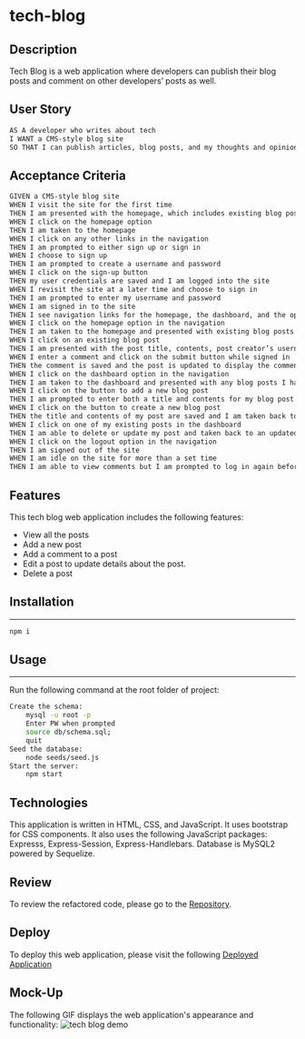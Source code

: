 # tech-blog

## Description
Tech Blog is a web application where developers can publish their blog posts and comment on other developers’ posts as well. 

## User Story
```md
AS A developer who writes about tech
I WANT a CMS-style blog site
SO THAT I can publish articles, blog posts, and my thoughts and opinions
```

## Acceptance Criteria
```md
GIVEN a CMS-style blog site
WHEN I visit the site for the first time
THEN I am presented with the homepage, which includes existing blog posts if any have been posted; navigation links for the homepage and the dashboard; and the option to log in
WHEN I click on the homepage option
THEN I am taken to the homepage
WHEN I click on any other links in the navigation
THEN I am prompted to either sign up or sign in
WHEN I choose to sign up
THEN I am prompted to create a username and password
WHEN I click on the sign-up button
THEN my user credentials are saved and I am logged into the site
WHEN I revisit the site at a later time and choose to sign in
THEN I am prompted to enter my username and password
WHEN I am signed in to the site
THEN I see navigation links for the homepage, the dashboard, and the option to log out
WHEN I click on the homepage option in the navigation
THEN I am taken to the homepage and presented with existing blog posts that include the post title and the date created
WHEN I click on an existing blog post
THEN I am presented with the post title, contents, post creator’s username, and date created for that post and have the option to leave a comment
WHEN I enter a comment and click on the submit button while signed in
THEN the comment is saved and the post is updated to display the comment, the comment creator’s username, and the date created
WHEN I click on the dashboard option in the navigation
THEN I am taken to the dashboard and presented with any blog posts I have already created and the option to add a new blog post
WHEN I click on the button to add a new blog post
THEN I am prompted to enter both a title and contents for my blog post
WHEN I click on the button to create a new blog post
THEN the title and contents of my post are saved and I am taken back to an updated dashboard with my new blog post
WHEN I click on one of my existing posts in the dashboard
THEN I am able to delete or update my post and taken back to an updated dashboard
WHEN I click on the logout option in the navigation
THEN I am signed out of the site
WHEN I am idle on the site for more than a set time
THEN I am able to view comments but I am prompted to log in again before I can add, update, or delete comments
```

## Features
This tech blog web application includes the following features:
- View all the posts
- Add a new post 
- Add a comment to a post
- Edit a post to update details about the post.
- Delete a post

## Installation
---
```bash
npm i

```

## Usage
---
Run the following command at the root folder of project:

```bash
Create the schema: 
    mysql -u root -p
    Enter PW when prompted
    source db/schema.sql;
    quit
Seed the database:
    node seeds/seed.js
Start the server:
    npm start
```


## Technologies
This application is written in HTML, CSS, and JavaScript.  It uses bootstrap for CSS components.  It also uses the following JavaScript packages: Expresss, Express-Session, Express-Handlebars. Database is MySQL2 powered by Sequelize.

## Review
To review the refactored code, please go to the [Repository](https://github.com/sistaniabong/tech-blog).

## Deploy
To deploy this web application, please visit the following [Deployed Application](https://sistaniabong.github.io/tech-blog/)

## Mock-Up
The following GIF displays the web application's appearance and functionality:
![tech blog demo](./assets/images/Tech-Blog.gif)
